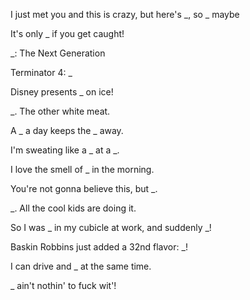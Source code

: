 I just met you and this is crazy, but here's _, so _ maybe

It's only _ if you get caught!

_: The Next Generation

Terminator 4: _

Disney presents _ on ice!

_. The other white meat.

A _ a day keeps the _ away.

I'm sweating like a _ at a _.

I love the smell of _ in the morning.

You're not gonna believe this, but _.

_. All the cool kids are doing it.

So I was _ in my cubicle at work, and suddenly _!

Baskin Robbins just added a 32nd flavor: _!

I can drive and _ at the same time.

_ ain't nothin' to fuck wit'!